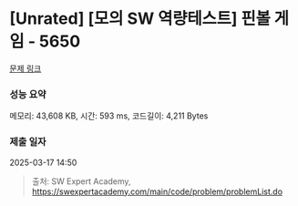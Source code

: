 # [Unrated] [모의 SW 역량테스트] 핀볼 게임 - 5650 

[문제 링크](https://swexpertacademy.com/main/code/problem/problemDetail.do?contestProbId=AWXRF8s6ezEDFAUo) 

### 성능 요약

메모리: 43,608 KB, 시간: 593 ms, 코드길이: 4,211 Bytes

### 제출 일자

2025-03-17 14:50



> 출처: SW Expert Academy, https://swexpertacademy.com/main/code/problem/problemList.do